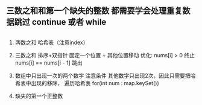 ## 三数之和和第一个缺失的整数 都需要学会处理重复数据跳过  continue 或者 while



## 
1. 两数之和
哈希表（注意index）


2. 三数之和
排序+双指针
固定一个位置 + 其他位置移动
优化: nums[i] > 0 终止
nums[i] == nums[i - 1] 跳出

3. 数组中只出现一次的两个数字
注意条件 其他数字只出现2次，因此只需要把哈希表中出现的移除，
遍历哈希表
for(int num : map.keySet())

4. 缺失的第一个正整数
